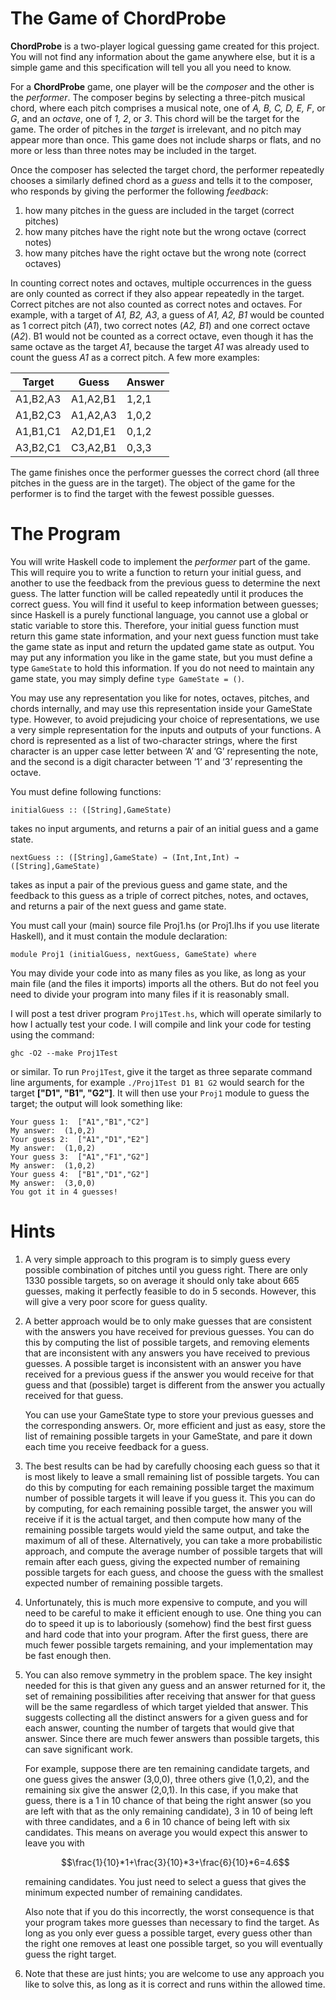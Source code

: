 # The Game of ChordProbe

**ChordProbe** is a two-player logical guessing game created for this project. You will not find any information about the game anywhere else, but it is a simple game and this specification will tell you all you need to know.

For a **ChordProbe** game, one player will be the *composer* and the other is the *performer*. The composer begins by selecting a three-pitch musical chord, where each pitch comprises a musical note, one of *A, B, C, D, E, F*, or *G*, and an *octave*, one of *1, 2*, or *3*. This chord will be the target for the game. The order of pitches in the *target* is irrelevant, and no pitch may appear more than once. This game does not include sharps or flats, and no more or less than three notes may be included in the target.

Once the composer has selected the target chord, the performer repeatedly chooses a similarly defined chord as a *guess* and tells it to the composer, who responds by giving the performer the following *feedback*:

1. how many pitches in the guess are included in the target (correct pitches)
2. how many pitches have the right note but the wrong octave (correct notes)
3. how many pitches have the right octave but the wrong note (correct octaves)

In counting correct notes and octaves, multiple occurrences in the guess are only counted as correct if they also appear repeatedly in the target. Correct pitches are not also counted as correct notes and octaves. For example, with a target of *A1, B2, A3*, a guess of *A1, A2, B1* would be counted as 1 correct pitch (*A1*), two correct notes (*A2, B1*) and one correct octave (*A2*). B1 would not be counted as a correct octave, even though it has the same octave as the target *A1*, because the target *A1* was already used to count the guess *A1* as a correct pitch. A few more examples:

| Target | Guess | Answer |
| --- | --- | --- |
| A1,B2,A3 | A1,A2,B1 | 1,2,1 |
| A1,B2,C3 | A1,A2,A3 | 1,0,2 |
| A1,B1,C1 | A2,D1,E1 | 0,1,2 |
| A3,B2,C1 | C3,A2,B1 | 0,3,3 |


The game finishes once the performer guesses the correct chord (all three pitches in the guess are in the target). The object of the game for the performer is to find the target with the fewest possible guesses.

# The Program

You will write Haskell code to implement the *performer* part of the game. This will require you to write a function to return your initial guess, and another to use the feedback from the previous guess to determine the next guess. The latter function will be called repeatedly until it produces the correct guess. You will find it useful to keep information between guesses; since Haskell is a purely functional language, you cannot use a global or static variable to store this. Therefore, your initial guess function must return this game state information, and your next guess function must take the game state as input and return the updated game state as output. You may put any information you like in the game state, but you must define a type `GameState` to hold this information. If you do not need to maintain any game state, you may simply define `type GameState = ()`.

You may use any representation you like for notes, octaves, pitches, and chords internally, and may use this representation inside your GameState type. However, to avoid prejudicing your choice of representations, we use a very simple representation for the inputs and outputs of your functions. A chord is represented as a list of two-character strings, where the first character is an upper case letter between ’A’ and ’G’ representing the note, and the second is a digit character between ’1’ and ’3’ representing the octave.

You must define following functions:

    initialGuess :: ([String],GameState)

takes no input arguments, and returns a pair of an initial guess and a game state.

    nextGuess :: ([String],GameState) → (Int,Int,Int) → ([String],GameState)

takes as input a pair of the previous guess and game state, and the feedback to this guess as a triple of correct pitches, notes, and octaves, and returns a pair of the next guess and game state.

You must call your (main) source file Proj1.hs (or Proj1.lhs if you use literate Haskell), and it must contain the module declaration:

    module Proj1 (initialGuess, nextGuess, GameState) where

You may divide your code into as many files as you like, as long as your main file (and the files it imports) imports all the others. But do not feel you need to divide your program into many files if it is reasonably small.

I will post a test driver program `Proj1Test.hs`, which will operate similarly to how I actually test your code. I will compile and link your code for testing using the command:

    ghc -O2 --make Proj1Test

or similar. To run `Proj1Test`, give it the target as three separate command line arguments, for example `./Proj1Test D1 B1 G2` would search for the target **["D1", "B1", "G2"]**. It will then use your `Proj1` module to guess the target; the output will look something like:


```
Your guess 1:  ["A1","B1","C2"]
My answer:  (1,0,2)
Your guess 2:  ["A1","D1","E2"]
My answer:  (1,0,2)
Your guess 3:  ["A1","F1","G2"]
My answer:  (1,0,2)
Your guess 4:  ["B1","D1","G2"]
My answer:  (3,0,0)
You got it in 4 guesses!
```

# Hints

1. A very simple approach to this program is to simply guess every possible combination of pitches until you guess right. There are only 1330 possible targets, so on average it should only take about 665 guesses, making it perfectly feasible to do in 5 seconds. However, this will give a very poor score for guess quality.

2. A better approach would be to only make guesses that are consistent with the answers you have received for previous guesses. You can do this by computing the list of possible targets, and removing elements that are inconsistent with any answers you have received to previous guesses. A possible target is inconsistent with an answer you have received for a previous guess if the answer you would receive for that guess and that (possible) target is different from the answer you actually received for that guess.

    You can use your GameState type to store your previous guesses and the corresponding answers. Or, more efficient and just as easy, store the list of remaining possible targets in your GameState, and pare it down each time you receive feedback for a guess.

4. The best results can be had by carefully choosing each guess so that it is most likely to leave a small remaining list of possible targets. You can do this by computing for each remaining possible target the maximum number of possible targets it will leave if you guess it. This you can do by computing, for each remaining possible target, the answer you will receive if it is the actual target, and then compute how many of the remaining possible targets would yield the same output, and take the maximum of all of these. Alternatively, you can take a more probabilistic approach, and compute the average number of possible targets that will remain after each guess, giving the expected number of remaining possible targets for each guess, and choose the guess with the smallest expected number of remaining possible targets.

5. Unfortunately, this is much more expensive to compute, and you will need to be careful to make it efficient enough to use. One thing you can do to speed it up is to laboriously (somehow) find the best first guess and hard code that into your program. After the first guess, there are much fewer possible targets remaining, and your implementation may be fast enough then.

6. You can also remove symmetry in the problem space. The key insight needed for this is that given any guess and an answer returned for it, the set of remaining possibilities after receiving that answer for that guess will be the same regardless of which target yielded that answer. This suggests collecting all the distinct answers for a given guess and for each answer, counting the number of targets that would give that answer. Since there are much fewer answers than possible targets, this can save significant work.

    For example, suppose there are ten remaining candidate targets, and one guess gives the answer (3,0,0), three others give (1,0,2), and the remaining six give the answer (2,0,1). In this case, if you make that guess, there is a 1 in 10 chance of that being the right answer (so you are left with that as the only remaining candidate), 3 in 10 of being left with three candidates, and a 6 in 10 chance of being left with six candidates. This means on average you would expect this answer to leave you with

    $$\frac{1}{10}*1+\frac{3}{10}*3+\frac{6}{10}*6=4.6$$


    remaining candidates. You just need to select a guess that gives the minimum expected number of remaining candidates.

    Also note that if you do this incorrectly, the worst consequence is that your program takes more guesses than necessary to find the target. As long as you only ever guess a possible target, every guess other than the right one removes at least one possible target, so you will eventually guess the right target.

1. Note that these are just hints; you are welcome to use any approach you like to solve this, as long as it is correct and runs within the allowed time.

